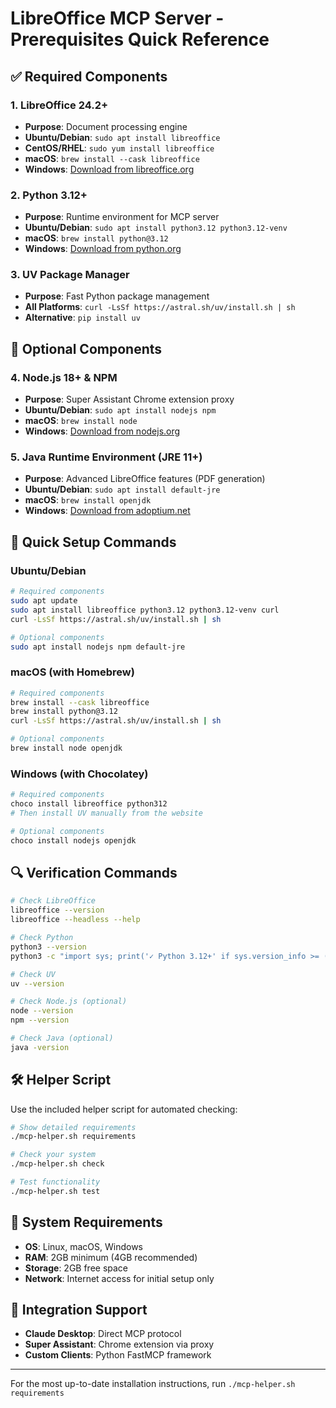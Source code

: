 # LibreOffice MCP Server - Prerequisites Quick Reference

## ✅ Required Components

### 1. LibreOffice 24.2+
- **Purpose**: Document processing engine
- **Ubuntu/Debian**: `sudo apt install libreoffice`
- **CentOS/RHEL**: `sudo yum install libreoffice` 
- **macOS**: `brew install --cask libreoffice`
- **Windows**: [Download from libreoffice.org](https://www.libreoffice.org/download/)

### 2. Python 3.12+
- **Purpose**: Runtime environment for MCP server
- **Ubuntu/Debian**: `sudo apt install python3.12 python3.12-venv`
- **macOS**: `brew install python@3.12`
- **Windows**: [Download from python.org](https://www.python.org/downloads/)

### 3. UV Package Manager
- **Purpose**: Fast Python package management
- **All Platforms**: `curl -LsSf https://astral.sh/uv/install.sh | sh`
- **Alternative**: `pip install uv`

## 🔧 Optional Components

### 4. Node.js 18+ & NPM
- **Purpose**: Super Assistant Chrome extension proxy
- **Ubuntu/Debian**: `sudo apt install nodejs npm`
- **macOS**: `brew install node`
- **Windows**: [Download from nodejs.org](https://nodejs.org/)

### 5. Java Runtime Environment (JRE 11+)
- **Purpose**: Advanced LibreOffice features (PDF generation)
- **Ubuntu/Debian**: `sudo apt install default-jre`
- **macOS**: `brew install openjdk`
- **Windows**: [Download from adoptium.net](https://adoptium.net/)

## 🚀 Quick Setup Commands

### Ubuntu/Debian
```bash
# Required components
sudo apt update
sudo apt install libreoffice python3.12 python3.12-venv curl
curl -LsSf https://astral.sh/uv/install.sh | sh

# Optional components
sudo apt install nodejs npm default-jre
```

### macOS (with Homebrew)
```bash
# Required components
brew install --cask libreoffice
brew install python@3.12
curl -LsSf https://astral.sh/uv/install.sh | sh

# Optional components
brew install node openjdk
```

### Windows (with Chocolatey)
```bash
# Required components
choco install libreoffice python312
# Then install UV manually from the website

# Optional components
choco install nodejs openjdk
```

## 🔍 Verification Commands

```bash
# Check LibreOffice
libreoffice --version
libreoffice --headless --help

# Check Python
python3 --version
python3 -c "import sys; print('✓ Python 3.12+' if sys.version_info >= (3, 12) else '✗ Need Python 3.12+')"

# Check UV
uv --version

# Check Node.js (optional)
node --version
npm --version

# Check Java (optional)
java -version
```

## 🛠 Helper Script

Use the included helper script for automated checking:

```bash
# Show detailed requirements
./mcp-helper.sh requirements

# Check your system
./mcp-helper.sh check

# Test functionality
./mcp-helper.sh test
```

## 💾 System Requirements

- **OS**: Linux, macOS, Windows
- **RAM**: 2GB minimum (4GB recommended)
- **Storage**: 2GB free space
- **Network**: Internet access for initial setup only

## 🔗 Integration Support

- **Claude Desktop**: Direct MCP protocol
- **Super Assistant**: Chrome extension via proxy
- **Custom Clients**: Python FastMCP framework

---

For the most up-to-date installation instructions, run `./mcp-helper.sh requirements`
